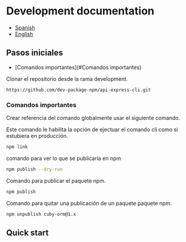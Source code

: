 # Development documentation

* [Spanish](#pasos-iniciales)
* [English](#quick-start)

## Pasos iniciales

* [Comandos importantes](#Comandos importantes)

Clonar el repositorio desde la rama development.

```
https://github.com/dev-package-npm/api-express-cli.git
```

### Comandos importantes

Crear referencia del comando globalmente usar el siguiente comando.

Este comando le habilita la opción de ejectuar el comando cli como si estubiera en producción.

```bash
npm link
```

comando para ver lo que se publicaría en npm

```bash
npm publish --dry-run
```

Comando para publicar el paquete npm.

```bash
npm publish
```



Comando para quitar una publicación de un paquete paquete npm.

```bash
npm unpublish cuby-orm@1.x
```


## Quick start
